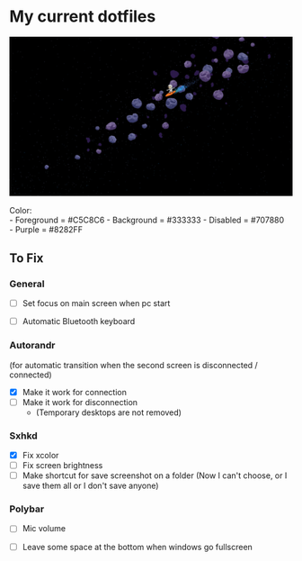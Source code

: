# My current dotfiles

![alt text](https://github.com/Freim32/Dotfiles/blob/main/space.jpg?raw=true)

Color:  
    - Foreground = #C5C8C6
    - Background = #333333
    - Disabled   = #707880    
    - Purple     = #8282FF

## To Fix

### General

- [ ] Set focus on main screen when pc start
- [ ] Automatic Bluetooth keyboard 


### Autorandr 
(for automatic transition when the second screen is disconnected / connected)

- [x] Make it work for connection
- [ ] Make it work for disconnection 
    - (Temporary desktops are not removed)

### Sxhkd

- [x] Fix xcolor 
- [ ] Fix screen brightness
- [ ] Make shortcut for save screenshot on a folder (Now I can't choose, or I save them all or I don't save anyone)

### Polybar 

- [ ] Mic volume
- [ ] Leave some space at the bottom when windows go fullscreen

